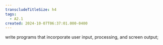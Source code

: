 ```yaml
---
transcludeTitleSize: h4
tags:
  - A2.1
created: 2024-10-07T06:37:01.000-0400
---
```

write programs that incorporate user input, processing, and screen output;